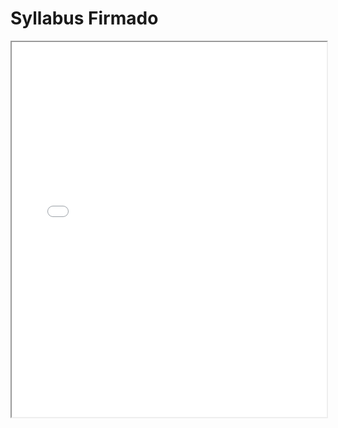 # Syllabus Firmado
<iframe src="../recursos/archivos/Syllabus.pdf" width="100%" height="600px"></iframe>

